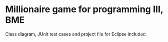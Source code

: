 # Millionaire game for programming III, BME

Class diagram, JUnit test cases and project file for Eclipse included.

